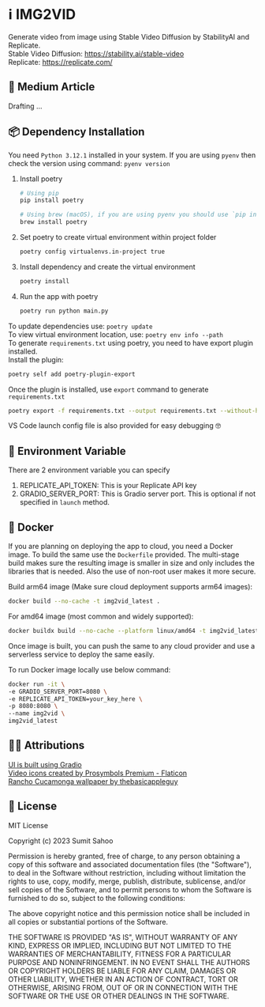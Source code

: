# ℹ️ IMG2VID
Generate video from image using Stable Video Diffusion by StabilityAI and Replicate.<br>
Stable Video Diffusion: https://stability.ai/stable-video<br>
Replicate: https://replicate.com/

## 📖 Medium Article
Drafting ...

## 📦 Dependency Installation

You need `Python 3.12.1` installed in your system. If you are using `pyenv` then check the version using command: `pyenv version`

1. Install poetry
    ```bash
    # Using pip
    pip install poetry
    
    # Using brew (macOS), if you are using pyenv you should use `pip install poetry`
    brew install poetry
    ```
2. Set poetry to create virtual environment within project folder
    ```bash
    poetry config virtualenvs.in-project true
    ```
3. Install dependency and create the virtual environment
    ```bash
    poetry install
    ``` 
4. Run the app with poetry
    ```python
    poetry run python main.py
    ```
To update dependencies use: `poetry update`<br>
To view virtual environment location, use: `poetry env info --path`<br>
To generate `requirements.txt` using poetry, you need to have export plugin installed.<br>
Install the plugin:
```bash
poetry self add poetry-plugin-export
```
Once the plugin is installed, use `export` command to generate `requirements.txt`
```bash
poetry export -f requirements.txt --output requirements.txt --without-hashes
```

VS Code launch config file is also provided for easy debugging 🤓

## 🔑 Environment Variable
There are 2 environment variable you can specify
1. REPLICATE_API_TOKEN: This is your Replicate API key
2. GRADIO_SERVER_PORT: This is Gradio server port. This is optional if not specified in `launch` method.

## 🚢 Docker

If you are planning on deploying the app to cloud, you need a Docker image. To build the same use the `Dockerfile` provided. The multi-stage build makes sure the resulting image is smaller in size and only includes the libraries that is needed. Also the use of non-root user makes it more secure.<br>

Build arm64 image (Make sure cloud deployment supports arm64 images):
```bash
docker build --no-cache -t img2vid_latest .
```
For amd64 image (most common and widely supported):
```bash
docker buildx build --no-cache --platform linux/amd64 -t img2vid_latest .
```

Once image is built, you can push the same to any cloud provider and use a serverless service to deploy the same easily.

To run Docker image locally use below command:
```bash
docker run -it \
-e GRADIO_SERVER_PORT=8080 \
-e REPLICATE_API_TOKEN=your_key_here \
-p 8080:8080 \
--name img2vid \
img2vid_latest
```

## 🙏🏻 Attributions
<a href="https://www.gradio.app/" title="gradio ui">UI is built using Gradio</a><br>
<a href="https://www.flaticon.com/free-icons/video" title="video icons">Video icons created by Prosymbols Premium - Flaticon</a><br>
<a href="https://basicappleguy.com/basicappleblog/os-x-rancho-cucamonga" title="wallpaper">Rancho Cucamonga wallpaper by thebasicappleguy</a>

## 📜 License

MIT License

Copyright (c) 2023 Sumit Sahoo

Permission is hereby granted, free of charge, to any person obtaining a copy
of this software and associated documentation files (the "Software"), to deal
in the Software without restriction, including without limitation the rights
to use, copy, modify, merge, publish, distribute, sublicense, and/or sell
copies of the Software, and to permit persons to whom the Software is
furnished to do so, subject to the following conditions:

The above copyright notice and this permission notice shall be included in
all copies or substantial portions of the Software.

THE SOFTWARE IS PROVIDED "AS IS", WITHOUT WARRANTY OF ANY KIND, EXPRESS OR
IMPLIED, INCLUDING BUT NOT LIMITED TO THE WARRANTIES OF MERCHANTABILITY,
FITNESS FOR A PARTICULAR PURPOSE AND NONINFRINGEMENT. IN NO EVENT SHALL THE
AUTHORS OR COPYRIGHT HOLDERS BE LIABLE FOR ANY CLAIM, DAMAGES OR OTHER
LIABILITY, WHETHER IN AN ACTION OF CONTRACT, TORT OR OTHERWISE, ARISING FROM,
OUT OF OR IN CONNECTION WITH THE SOFTWARE OR THE USE OR OTHER DEALINGS IN
THE SOFTWARE.
